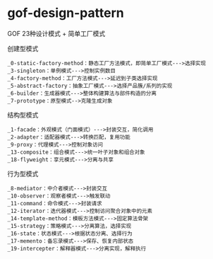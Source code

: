 # gof-design-pattern
GOF 23种设计模式 + 简单工厂模式

创建型模式

    _0-static-factory-method：静态工厂方法模式，即简单工厂模式--->选择实现
    _3-singleton：单例模式--->控制实例数目
    _4-factory-method：工厂方法模式--->延迟到子类选择实现
    _5-abstract-factory：抽象工厂模式--->选择产品簇/系列的实现
    _6-builder：生成器模式--->整体构建算法与部件构造的分离
    _7-prototype：原型模式-->克隆生成对象

结构型模式

    _1-facade：外观模式（门面模式）--->封装交互，简化调用
    _2-adapter：适配器模式--->转换匹配，复用功能
    _9-proxy：代理模式--->控制对象访问
    _13-composite：组合模式--->统一叶子对象和组合对象
    _18-flyweight：享元模式--->分离与共享
    
行为型模式

    _8-mediator：中介者模式--->封装交互
    _10-observer：观察者模式--->触发联动
    _11-command：命令模式--->封装请求
    _12-iterator：迭代器模式--->控制访问聚合对象中的元素
    _14-template-method：模板方法模式--->固定算法骨架
    _15-strategy：策略模式--->分离算法，选择实现
    _16-state：状态模式--->根据状态分离、选择行为
    _17-memento：备忘录模式--->保存、恢复内部状态
    _19-intercepter：解释器模式--->分离实现，解释执行
    






